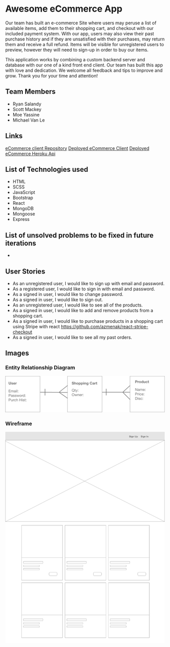 # Awesome eCommerce App
Our team has built an e-commerce Site where users may peruse a list of available
items, add them to their shopping cart, and checkout with our included payment
system. With our app, users may also view their past purchase history and if
they are unsatisfied with their purchases, may return them and receive a full
refund. Items will be visible for unregistered users to preview, however they
will need to sign-up in order to buy our items.

This application works by combining a custom backend server and database with
our one of a kind front end client. Our team has built this app with love and
dedication. We welcome all feedback and tips to improve and grow. Thank you
for your time and attention!

## Team Members
- Ryan Salandy
- Scott Mackey
- Moe Yassine
- Michael Van Le

## Links
[eCommerce client Repository](https://github.com/Boo-leans/eCommerce-client)
[Deployed eCommerce Client](https://boo-leans.github.io/eCommerce-client/)
[Deployed eCommerce Heroku Api](https://guarded-taiga-09203.herokuapp.com)

## List of Technologies used
- HTML
- SCSS
- JavaScript
- Bootstrap
- React
- MongoDB
- Mongoose
- Express

## List of unsolved problems to be fixed in future iterations
-

## User Stories
- As an unregistered user, I would like to sign up with email and password.
- As a registered user, I would like to sign in with email and password.
- As a signed in user, I would like to change password.
- As a signed in user, I would like to sign out.
- As an unregistered user, I would like to see all of the products.
- As a signed in user, I would like to add and remove products from a shopping cart.
- As a signed in user, I would like to purchase products in a shopping cart using Stripe with react https://github.com/azmenak/react-stripe-checkout
- As a signed in user, I would like to see all my past orders.

## Images

### Entity Relationship Diagram
![Entity Relationship Diagram](https://github.com/Boo-leans/eCommerce-api/blob/main/ERD.png)

### Wireframe
![Wireframes](https://github.com/Boo-leans/eCommerce-api/blob/main/WireFrame.png)
